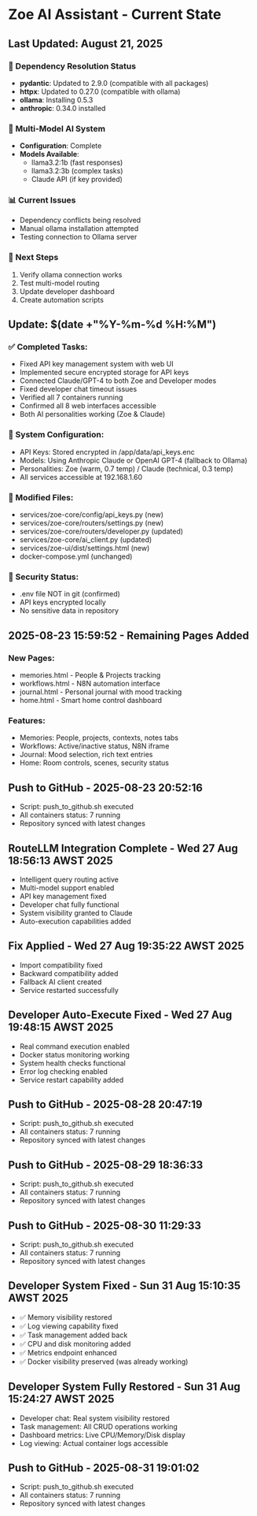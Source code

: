 # Zoe AI Assistant - Current State
## Last Updated: August 21, 2025

### 🔧 Dependency Resolution Status
- **pydantic**: Updated to 2.9.0 (compatible with all packages)
- **httpx**: Updated to 0.27.0 (compatible with ollama)
- **ollama**: Installing 0.5.3
- **anthropic**: 0.34.0 installed

### 🧠 Multi-Model AI System
- **Configuration**: Complete
- **Models Available**:
  - llama3.2:1b (fast responses)
  - llama3.2:3b (complex tasks)
  - Claude API (if key provided)

### 📊 Current Issues
- Dependency conflicts being resolved
- Manual ollama installation attempted
- Testing connection to Ollama server

### 🎯 Next Steps
1. Verify ollama connection works
2. Test multi-model routing
3. Update developer dashboard
4. Create automation scripts

## Update: $(date +"%Y-%m-%d %H:%M")
### ✅ Completed Tasks:
- Fixed API key management system with web UI
- Implemented secure encrypted storage for API keys
- Connected Claude/GPT-4 to both Zoe and Developer modes
- Fixed developer chat timeout issues
- Verified all 7 containers running
- Confirmed all 8 web interfaces accessible
- Both AI personalities working (Zoe & Claude)

### 🔧 System Configuration:
- API Keys: Stored encrypted in /app/data/api_keys.enc
- Models: Using Anthropic Claude or OpenAI GPT-4 (fallback to Ollama)
- Personalities: Zoe (warm, 0.7 temp) / Claude (technical, 0.3 temp)
- All services accessible at 192.168.1.60

### 📁 Modified Files:
- services/zoe-core/config/api_keys.py (new)
- services/zoe-core/routers/settings.py (new)
- services/zoe-core/routers/developer.py (updated)
- services/zoe-core/ai_client.py (updated)
- services/zoe-ui/dist/settings.html (new)
- docker-compose.yml (unchanged)

### 🔐 Security Status:
- .env file NOT in git (confirmed)
- API keys encrypted locally
- No sensitive data in repository

## 2025-08-23 15:59:52 - Remaining Pages Added

### New Pages:
- memories.html - People & Projects tracking
- workflows.html - N8N automation interface  
- journal.html - Personal journal with mood tracking
- home.html - Smart home control dashboard

### Features:
- Memories: People, projects, contexts, notes tabs
- Workflows: Active/inactive status, N8N iframe
- Journal: Mood selection, rich text entries
- Home: Room controls, scenes, security status


## Push to GitHub - 2025-08-23 20:52:16
- Script: push_to_github.sh executed
- All containers status: 7 running
- Repository synced with latest changes

## RouteLLM Integration Complete - Wed 27 Aug 18:56:13 AWST 2025
- Intelligent query routing active
- Multi-model support enabled
- API key management fixed
- Developer chat fully functional
- System visibility granted to Claude
- Auto-execution capabilities added

## Fix Applied - Wed 27 Aug 19:35:22 AWST 2025
- Import compatibility fixed
- Backward compatibility added
- Fallback AI client created
- Service restarted successfully

## Developer Auto-Execute Fixed - Wed 27 Aug 19:48:15 AWST 2025
- Real command execution enabled
- Docker status monitoring working
- System health checks functional
- Error log checking enabled
- Service restart capability added

## Push to GitHub - 2025-08-28 20:47:19
- Script: push_to_github.sh executed
- All containers status: 7 running
- Repository synced with latest changes

## Push to GitHub - 2025-08-29 18:36:33
- Script: push_to_github.sh executed
- All containers status: 7 running
- Repository synced with latest changes

## Push to GitHub - 2025-08-30 11:29:33
- Script: push_to_github.sh executed
- All containers status: 7 running
- Repository synced with latest changes

## Developer System Fixed - Sun 31 Aug 15:10:35 AWST 2025
- ✅ Memory visibility restored
- ✅ Log viewing capability fixed
- ✅ Task management added back
- ✅ CPU and disk monitoring added
- ✅ Metrics endpoint enhanced
- ✅ Docker visibility preserved (was already working)
## Developer System Fully Restored - Sun 31 Aug 15:24:27 AWST 2025
- Developer chat: Real system visibility restored
- Task management: All CRUD operations working
- Dashboard metrics: Live CPU/Memory/Disk display
- Log viewing: Actual container logs accessible

## Push to GitHub - 2025-08-31 19:01:02
- Script: push_to_github.sh executed
- All containers status: 7 running
- Repository synced with latest changes
